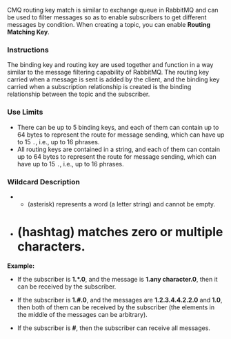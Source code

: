 CMQ routing key match is similar to exchange queue in RabbitMQ and can be used to filter messages so as to enable subscribers to get different messages by condition. When creating a topic, you can enable **Routing Matching Key**.

### Instructions

The binding key and routing key are used together and function in a way similar to the message filtering capability of RabbitMQ. The routing key carried when a message is sent is added by the client, and the binding key carried when a subscription relationship is created is the binding relationship between the topic and the subscriber.

### Use Limits

- There can be up to 5 binding keys, and each of them can contain up to 64 bytes to represent the route for message sending, which can have up to 15 `.`, i.e., up to 16 phrases.
- All routing keys are contained in a string, and each of them can contain up to 64 bytes to represent the route for message sending, which can have up to 15 `.`, i.e., up to 16 phrases.

### Wildcard Description

- * (asterisk) represents a word (a letter string) and cannot be empty.

- # (hashtag) matches zero or multiple characters.


**Example:**

- If the subscriber is **1.*.0**, and the message is **1.any character.0**, then it can be received by the subscriber.

- If the subscriber is **1.#.0**, and the messages are **1.2.3.4.4.2.2.0** and **1.0**, then both of them can be received by the subscriber (the elements in the middle of the messages can be arbitrary).

- If the subscriber is **#**, then the subscriber can receive all messages.

